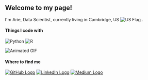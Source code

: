 ## Welcome to my page! 

I'm Arie, Data Scientist, currently living in Cambridge, US  ![US Flag](https://upload.wikimedia.org/wikipedia/commons/thumb/a/a4/Flag_of_the_United_States.svg/20px-Flag_of_the_United_States.svg.png) .

#### Things I code with

![Python](https://img.shields.io/badge/Python-3.9-blue.svg)
![R](https://img.shields.io/badge/R-4.1-blue.svg)


![Animated GIF](https://media.giphy.com/media/ZVik7pBtu9dNS/giphy.gif)


#### Where to find me

[![GitHub Logo](/images/github_logo.png)](https://github.com/yourusername)
[![LinkedIn Logo](/images/linkedin_logo.png)](https://www.linkedin.com/in/yourusername)
[![Medium Logo](/images/medium_logo.png)](https://medium.com/@yourusername)
